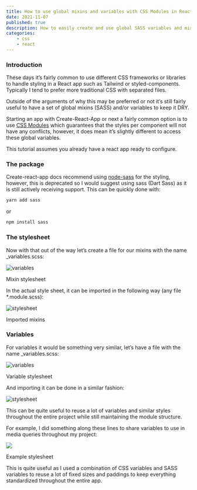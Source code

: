 ```yaml
---
title: How to use global mixins and variables with CSS Modules in React with SASS
date: 2021-11-07
published: true
description: How to easily create and use global SASS variables and mixins in a React app and import it in any other *.module.scss stylesheet
categories:
    - css
    - react
---
```


### Introduction

These days it’s fairly common to use different CSS frameworks or libraries to handle styling in a React app such as Tailwind or styled-components. Typically I tend to prefer more traditional CSS with separated files.

Outside of the arguments of why this may be preferred or not it’s still fairly useful to have a set of global mixins (SASS) and/or variables to keep it DRY.

Starting an app with Create-React-App or next a fairly common option is to use [CSS Modules](https://github.com/css-modules/css-modules) which guarantees that the styles per component will not have any conflicts, however, it does mean it’s slightly different to access these global variables.

This tutorial assumes you already have a react app ready to configure.

### The package

Create-react-app docs recommend using [node-sass](https://create-react-app.dev/docs/adding-a-sass-stylesheet/) for the styling, however, this is deprecated so I would suggest using sass (Dart Sass) as it is still actively receiving support. This can be quickly done with:

```bash
yarn add sass
```

or

```bash
npm install sass
```

### The stylesheet

Now with that out of the way let’s create a file for our mixins with the name \_variables.scss:

![variables](https://cdn.hashnode.com/res/hashnode/image/upload/v1638468742684/ji2YxUech.png)

Mixin stylesheet

In the actual style sheet, it can be imported in the following way (any file \*.module.scss):

![stylesheet](https://cdn.hashnode.com/res/hashnode/image/upload/v1638468744199/STkI5E8_Z.png)

Imported mixins

### Variables

For variables it would be something very similar, let’s have a file with the name \_variables.scss:

![variables](https://cdn.hashnode.com/res/hashnode/image/upload/v1638468745880/iWf-EKaMW.png)

Variable stylesheet

And importing it can be done in a similar fashion:

![stylesheet](https://cdn.hashnode.com/res/hashnode/image/upload/v1638468747330/TpLGR84DDB.png)

This can be quite useful to reuse a lot of variables and similar styles throughout the entire project while still maintaining the module structure.

For example, I did something along these lines to share variables to use in media queries throughout my project:

![](https://cdn.hashnode.com/res/hashnode/image/upload/v1638468749050/V1lBq37MB.png)

Example stylesheet

This is quite useful as I used a combination of CSS variables and SASS variables to reuse a lot of fixed sizes and paddings to keep everything standardized throughout the entire app.
